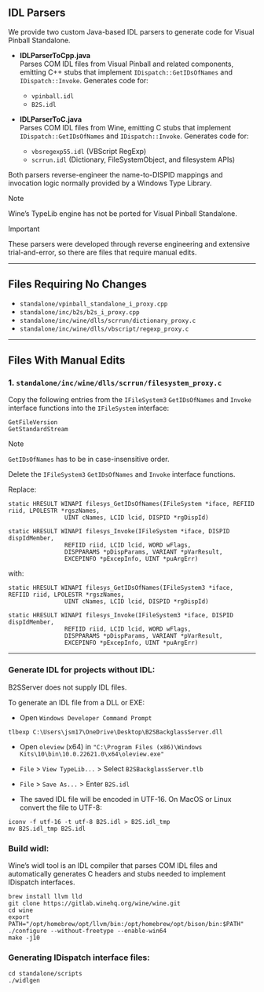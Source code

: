 ## IDL Parsers

We provide two custom Java-based IDL parsers to generate code for Visual Pinball Standalone.

- **IDLParserToCpp.java**  
  Parses COM IDL files from Visual Pinball and related components, emitting C++ stubs that implement `IDispatch::GetIDsOfNames` and `IDispatch::Invoke`. Generates code for:  
  - `vpinball.idl`  
  - `B2S.idl`  

- **IDLParserToC.java**  
  Parses COM IDL files from Wine, emitting C stubs that implement `IDispatch::GetIDsOfNames` and `IDispatch::Invoke`. Generates code for:  
  - `vbsregexp55.idl` (VBScript RegExp)  
  - `scrrun.idl` (Dictionary, FileSystemObject, and filesystem APIs)

Both parsers reverse-engineer the name-to-DISPID mappings and invocation logic normally provided by a Windows Type Library.

> [!NOTE]
> Wine’s TypeLib engine has not be ported for Visual Pinball Standalone. 

> [!IMPORTANT]
> These parsers were developed through reverse engineering and extensive trial-and-error, so there are files that require manual edits.

---

## Files Requiring **No** Changes

- `standalone/vpinball_standalone_i_proxy.cpp`
- `standalone/inc/b2s/b2s_i_proxy.cpp`
- `standalone/inc/wine/dlls/scrrun/dictionary_proxy.c`
- `standalone/inc/wine/dlls/vbscript/regexp_proxy.c`

---

## Files **With** Manual Edits

### 1. `standalone/inc/wine/dlls/scrrun/filesystem_proxy.c`

Copy the following entries from the `IFileSystem3` `GetIDsOfNames` and `Invoke` interface functions into the `IFileSystem` interface:

```
GetFileVersion
GetStandardStream
```

> [!NOTE]
> `GetIDsOfNames` has to be in case-insensitive order.

Delete the `IFileSystem3` `GetIDsOfNames` and `Invoke` interface functions.

Replace:

```
static HRESULT WINAPI filesys_GetIDsOfNames(IFileSystem *iface, REFIID riid, LPOLESTR *rgszNames,
                UINT cNames, LCID lcid, DISPID *rgDispId)

static HRESULT WINAPI filesys_Invoke(IFileSystem *iface, DISPID dispIdMember,
                REFIID riid, LCID lcid, WORD wFlags,
                DISPPARAMS *pDispParams, VARIANT *pVarResult,
                EXCEPINFO *pExcepInfo, UINT *puArgErr)
```

with:

```
static HRESULT WINAPI filesys_GetIDsOfNames(IFileSystem3 *iface, REFIID riid, LPOLESTR *rgszNames,
                UINT cNames, LCID lcid, DISPID *rgDispId)

static HRESULT WINAPI filesys_Invoke(IFileSystem3 *iface, DISPID dispIdMember,
                REFIID riid, LCID lcid, WORD wFlags,
                DISPPARAMS *pDispParams, VARIANT *pVarResult,
                EXCEPINFO *pExcepInfo, UINT *puArgErr)
```

---

### Generate IDL for projects without IDL:

B2SServer does not supply IDL files.

To generate an IDL file from a DLL or EXE:

- Open `Windows Developer Command Prompt`

```
tlbexp C:\Users\jsm17\OneDrive\Desktop\B2SBackglassServer.dll 
```

- Open `oleview` (x64) in `"C:\Program Files (x86)\Windows Kits\10\bin\10.0.22621.0\x64\oleview.exe"`

- `File` > `View TypeLib...` > Select `B2SBackglassServer.tlb`

- `File` > `Save As...` > Enter `B2S.idl`

- The saved IDL file will be encoded in UTF-16. On MacOS or Linux convert the file to UTF-8:

```
iconv -f utf-16 -t utf-8 B2S.idl > B2S.idl_tmp
mv B2S.idl_tmp B2S.idl
```

### Build widl:

Wine’s widl tool is an IDL compiler that parses COM IDL files and automatically generates C headers and stubs needed to implement IDispatch interfaces.

```
brew install llvm lld
git clone https://gitlab.winehq.org/wine/wine.git
cd wine
export PATH="/opt/homebrew/opt/llvm/bin:/opt/homebrew/opt/bison/bin:$PATH"
./configure --without-freetype --enable-win64
make -j10
```

### Generating IDispatch interface files:

```
cd standalone/scripts
./widlgen
```


